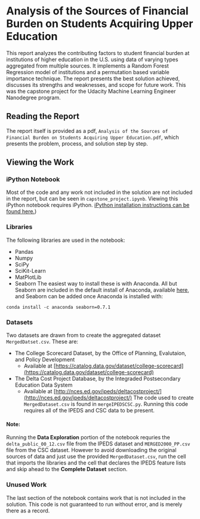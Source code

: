# Analysis of the Sources of Financial Burden on Students Acquiring Upper Education
This report analyzes the contributing factors to student financial burden at institutions of higher education in the U.S. using data of varying types aggregated from multiple sources. It implements a Random Forest Regression model of institutions and a permutation based variable importance technique. The report presents the best solution achieved, discusses its strengths and weaknesses, and scope for future work.  This was the capstone project for the Udacity Machine Learning Engineer Nanodegree program.

## Reading the Report
The report itself is provided as a pdf, `Analysis of the Sources of Financial Burden on Students Acquiring Upper Education.pdf`, which presents the problem, process, and solution step by step. 

## Viewing the Work
### iPython Notebook
Most of the code and any work not included in the solution are not included in the report, but can be seen in `capstone_project.ipynb`. Viewing this iPython notebook requires iPython. [iPython installation instructions can be found here.](https://ipython.org/install.html))

### Libraries
The following libraries are used in the notebook:
* Pandas
* Numpy
* SciPy
* SciKit-Learn
* MatPlotLib
* Seaborn
The easiest way to install these is with Anaconda. All but Seaborn are included in the default install of Anaconda, available [here](https://www.continuum.io/downloads), and Seaborn can be added once Anaconda is installed with:
```
conda install -c anaconda seaborn=0.7.1
```

### Datasets
Two datasets are drawn from to create the aggregated dataset `MergedDatset.csv`. These are:
* The College Scorecard Dataset, by the Office of Planning, Evalutaion, and Policy Development
  * Available at [https://catalog.data.gov/dataset/college-scorecard](https://catalog.data.gov/dataset/college-scorecard)
* The Delta Cost Project Database, by the Integraded Postsecondary Education Data System
  * Available at [http://nces.ed.gov/ipeds/deltacostproject/](http://nces.ed.gov/ipeds/deltacostproject/) 
The code used to create `MergedDataset.csv` is found in `mergeIPEDSCSC.py`. Running this code requires all of the IPEDS and CSC data to be present.
#### Note: 
Running the **Data Exploration** portion of the notebook requries the `delta_public_00_12.csv` file from the IPEDS dataset and `MERGED2000_PP.csv` file from the CSC dataset. However to avoid downloading the original sources of data and just use the provided `MergedDataset.csv`, run the cell that imports the libraries and the cell that declares the IPEDS feature lists and skip ahead to the **Complete Dataset** section.

### Unused Work
The last section of the notebook contains work that is not included in the solution. This code is not guaranteed to run without error, and is merely there as a record.
